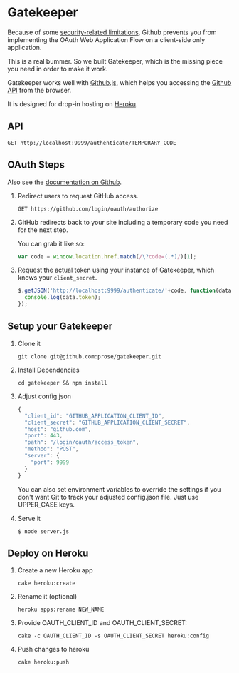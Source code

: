 Gatekeeper
==========

Because of some [security-related limitations](http://blog.vjeux.com/2012/javascript/github-oauth-login-browser-side.html), Github prevents you from implementing the OAuth Web Application Flow on a client-side only application.

This is a real bummer. So we built Gatekeeper, which is the missing piece you need in order to make it work.

Gatekeeper works well with [Github.js](http://github.com/michael/github), which helps you accessing the [Github API](http://developer.github.com/v3/) from the browser.

It is designed for drop-in hosting on [Heroku](https://heroku.com).

## API
    
```
GET http://localhost:9999/authenticate/TEMPORARY_CODE
```

## OAuth Steps

Also see the [documentation on Github](http://developer.github.com/v3/oauth/).

1. Redirect users to request GitHub access.
   
   ```
   GET https://github.com/login/oauth/authorize
   ```

2. GitHub redirects back to your site including a temporary code you need for the next step.

   You can grab it like so:
   
   ```js
   var code = window.location.href.match(/\?code=(.*)/)[1];
   ```
   
3. Request the actual token using your instance of Gatekeeper, which knows your `client_secret`.
   
   ```js
   $.getJSON('http://localhost:9999/authenticate/'+code, function(data) {
     console.log(data.token);
   });
   ```

## Setup your Gatekeeper

1. Clone it 

    ```
    git clone git@github.com:prose/gatekeeper.git
    ```

2. Install Dependencies 
    
    ```
    cd gatekeeper && npm install
    ```

3. Adjust config.json

   ```js
   {
     "client_id": "GITHUB_APPLICATION_CLIENT_ID",
     "client_secret": "GITHUB_APPLICATION_CLIENT_SECRET",
     "host": "github.com",
     "port": 443,
     "path": "/login/oauth/access_token",
     "method": "POST",
     "server": {
       "port": 9999
     }
   }
   ```

   You can also set environment variables to override the settings if you don't want Git to track your adjusted config.json file. Just use UPPER_CASE keys.

4. Serve it

   ```
   $ node server.js
   ```

## Deploy on Heroku

1. Create a new Heroku app
   
   ```
   cake heroku:create
   ```

2. Rename it (optional)
   
   ```
   heroku apps:rename NEW_NAME
   ```

3. Provide OAUTH_CLIENT_ID and OAUTH_CLIENT_SECRET:

   ```
   cake -c OAUTH_CLIENT_ID -s OAUTH_CLIENT_SECRET heroku:config
   ```

4. Push changes to heroku

   ```
   cake heroku:push
   ```
